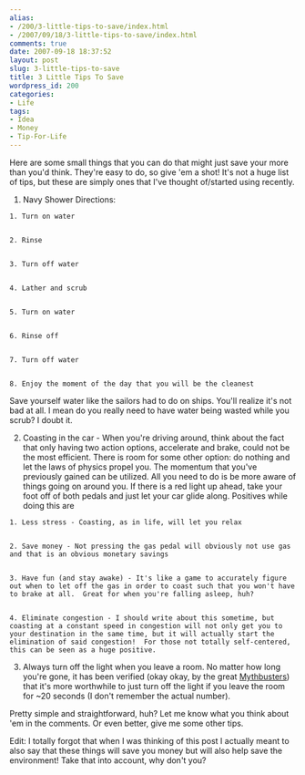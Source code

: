 ```yaml
---
alias:
- /200/3-little-tips-to-save/index.html
- /2007/09/18/3-little-tips-to-save/index.html
comments: true
date: 2007-09-18 18:37:52
layout: post
slug: 3-little-tips-to-save
title: 3 Little Tips To Save
wordpress_id: 200
categories:
- Life
tags:
- Idea
- Money
- Tip-For-Life
---
```


Here are some small things that you can do that might just save your more than you'd think.  They're easy to do, so give 'em a shot!  It's not a huge list of tips, but these are simply ones that I've thought of/started using recently.






  1. Navy Shower
Directions:


    1. Turn on water


    2. Rinse


    3. Turn off water


    4. Lather and scrub


    5. Turn on water


    6. Rinse off


    7. Turn off water


    8. Enjoy the moment of the day that you will be the cleanest



Save yourself water like the sailors had to do on ships.  You'll realize it's not bad at all.  I mean do you really need to have water being wasted while you scrub?  I doubt it.




  2. Coasting in the car - When you're driving around, think about the fact that only having two action options, accelerate and brake, could not be the most efficient.  There is room for some other option: do nothing and let the laws of physics propel you.  The momentum that you've previously gained can be utilized.  All you need to do is be more aware of things going on around you.  If there is a red light up ahead, take your foot off of both pedals and just let your car glide along.  Positives while doing this are


    1. Less stress - Coasting, as in life, will let you relax


    2. Save money - Not pressing the gas pedal will obviously not use gas and that is an obvious monetary savings


    3. Have fun (and stay awake) - It's like a game to accurately figure out when to let off the gas in order to coast such that you won't have to brake at all.  Great for when you're falling asleep, huh?


    4. Eliminate congestion - I should write about this sometime, but coasting at a constant speed in congestion will not only get you to your destination in the same time, but it will actually start the elimination of said congestion!  For those not totally self-centered, this can be seen as a huge positive.






  3. Always turn off the light when you leave a room.  No matter how long you're gone, it has been verified (okay okay, by the great [Mythbusters](http://dsc.discovery.com/fansites/mythbusters/mythbusters.html)) that it's more worthwhile to just turn off the light if you leave the room for ~20 seconds (I don't remember the actual number).





Pretty simple and straightforward, huh?  Let me know what you think about 'em in the comments.  Or even better, give me some other tips.

Edit: I totally forgot that when I was thinking of this post I actually meant to also say that these things will save you money but will also help save the environment!  Take that into account, why don't you?
